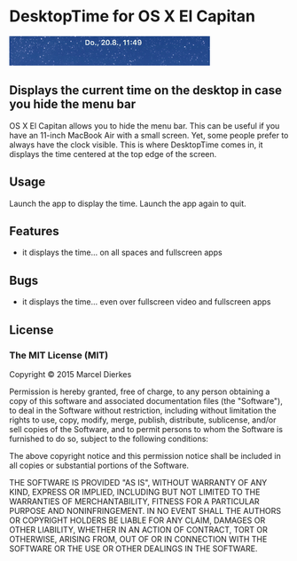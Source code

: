 # DesktopTime for OS X El Capitan #

![Screenshot](./Screenshot.png)

## Displays the current time on the desktop in case you hide the menu bar ##

OS X El Capitan allows you to hide the menu bar. This can be useful if you have an 11-inch MacBook Air with a small screen. Yet, some people prefer to always have the clock visible. This is where DesktopTime comes in, it displays the time centered at the top edge of the screen.

## Usage ##

Launch the app to display the time. Launch the app again to quit.

## Features ##

- it displays the time… on all spaces and fullscreen apps


## Bugs ##

- it displays the time… even over fullscreen video and fullscreen apps

## License ##

### The MIT License (MIT) ###

Copyright © 2015 Marcel Dierkes

Permission is hereby granted, free of charge, to any person obtaining a copy
of this software and associated documentation files (the "Software"), to deal
in the Software without restriction, including without limitation the rights
to use, copy, modify, merge, publish, distribute, sublicense, and/or sell
copies of the Software, and to permit persons to whom the Software is
furnished to do so, subject to the following conditions:

The above copyright notice and this permission notice shall be included in
all copies or substantial portions of the Software.

THE SOFTWARE IS PROVIDED "AS IS", WITHOUT WARRANTY OF ANY KIND, EXPRESS OR
IMPLIED, INCLUDING BUT NOT LIMITED TO THE WARRANTIES OF MERCHANTABILITY,
FITNESS FOR A PARTICULAR PURPOSE AND NONINFRINGEMENT. IN NO EVENT SHALL THE
AUTHORS OR COPYRIGHT HOLDERS BE LIABLE FOR ANY CLAIM, DAMAGES OR OTHER
LIABILITY, WHETHER IN AN ACTION OF CONTRACT, TORT OR OTHERWISE, ARISING FROM,
OUT OF OR IN CONNECTION WITH THE SOFTWARE OR THE USE OR OTHER DEALINGS IN
THE SOFTWARE.
